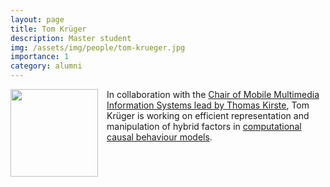 ```yaml
---
layout: page
title: Tom Krüger
description: Master student
img: /assets/img/people/tom-krueger.jpg
importance: 1
category: alumni
---
```


<img src="{{ page.img }}" style="float: left; width: 10em; padding-right: 1em; padding-bottom: 1em"/>

In collaboration with the [Chair of Mobile Multimedia Information Systems lead by Thomas Kirste](https://www.mmis.informatik.uni-rostock.de/), Tom Krüger is working on efficient representation and manipulation of hybrid factors in [computational causal behaviour models](https://www.mmis.informatik.uni-rostock.de/research/tools-and-methods/computational-causal-behaviour-models-ccbm/).
